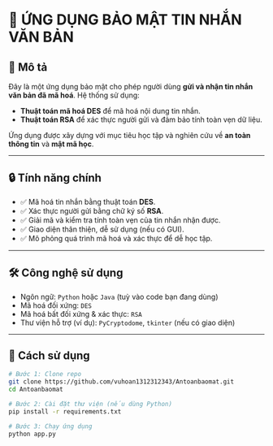 # 🔐 ỨNG DỤNG BẢO MẬT TIN NHẮN VĂN BẢN

## 📌 Mô tả
Đây là một ứng dụng bảo mật cho phép người dùng **gửi và nhận tin nhắn văn bản đã mã hoá**. Hệ thống sử dụng:
- **Thuật toán mã hoá DES** để mã hoá nội dung tin nhắn.
- **Thuật toán RSA** để xác thực người gửi và đảm bảo tính toàn vẹn dữ liệu.

Ứng dụng được xây dựng với mục tiêu học tập và nghiên cứu về **an toàn thông tin** và **mật mã học**.

---

## 🔒 Tính năng chính
- ✅ Mã hoá tin nhắn bằng thuật toán **DES**.
- ✅ Xác thực người gửi bằng chữ ký số **RSA**.
- ✅ Giải mã và kiểm tra tính toàn vẹn của tin nhắn nhận được.
- ✅ Giao diện thân thiện, dễ sử dụng (nếu có GUI).
- ✅ Mô phỏng quá trình mã hoá và xác thực để dễ học tập.

---

## 🛠️ Công nghệ sử dụng
- Ngôn ngữ: `Python` hoặc `Java` (tuỳ vào code bạn đang dùng)
- Mã hoá đối xứng: `DES`
- Mã hoá bất đối xứng & xác thực: `RSA`
- Thư viện hỗ trợ (ví dụ): `PyCryptodome`, `tkinter` (nếu có giao diện)

---

## 🚀 Cách sử dụng

```bash
# Bước 1: Clone repo
git clone https://github.com/vuhoan1312312343/Antoanbaomat.git
cd Antoanbaomat

# Bước 2: Cài đặt thư viện (nếu dùng Python)
pip install -r requirements.txt

# Bước 3: Chạy ứng dụng
python app.py
